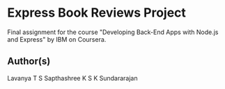 # Express Book Reviews Project

Final assignment for the course "Developing Back-End Apps with Node.js and Express" by IBM on Coursera.

## Author(s)

Lavanya T S
Sapthashree K S
K Sundararajan
